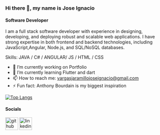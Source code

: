### Hi there 👋, my name is Jose Ignacio
#### Software Developer
I am a full stack software developer with experience in designing, developing, and deploying robust and scalable web applications. I have strong expertise in both frontend and backend technologies, including JavaScript,Angular, Node.js, and SQL/NoSQL databases.

Skills: JAVA / C# / ANGULAR/ JS / HTML / CSS

- 🔭 I’m currently working on Portfolio 
- 🌱 I’m currently learning Flutter and dart 
- 📫 How to reach me: vargasjaramillojoseignacio@gmail.com 
- ⚡ Fun fact: Anthony Bourdain is my biggest inspiration 




[![Top Langs](https://github-readme-stats.vercel.app/api/top-langs/?username=Getz7)](https://github.com/anuraghazra/github-readme-stats)


#### Socials
[<img src='https://img.icons8.com/fluency/48/000000/github.png' alt='github' height='40'>](https://github.com/Getz7)   [<img src='https://img.icons8.com/color/48/000000/linkedin.png' alt='linkedin' height='40'>](https://www.linkedin.com/in/jose-ignacio-vargas-jaramillo-045a132a2/)
